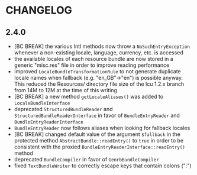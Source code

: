CHANGELOG
=========

2.4.0
-----

 * [BC BREAK] the various Intl methods now throw a `NoSuchEntryException`
   whenever a non-existing locale, language, currency, etc. is accessed
 * the available locales of each resource bundle are now stored in a generic
   "misc.res" file in order to improve reading performance
 * improved `LocaleBundleTransformationRule` to not generate duplicate locale
   names when fallback (e.g. "en_GB"->"en") is possible anyway. This reduced
   the Resources/ directory file size of the Icu 1.2.x branch from 14M to 12M at
   the time of this writing
 * [BC BREAK] a new method `getLocaleAliases()` was added to `LocaleBundleInterface`
 * deprecated `StructuredBundleReader` and `StructuredBundleReaderInterface` in
   favor of `BundleEntryReader` and `BundleEntryReaderInterface`
 * `BundleEntryReader` now follows aliases when looking for fallback locales
 * [BC BREAK] changed default value of the argument `$fallback` in the protected
   method `AbstractBundle::readEntry()` to `true` in order to be consistent with
   the proxied `BundleEntryReaderInterface::readEntry()` method
 * deprecated `BundleCompiler` in favor of `GenrbBundleCompiler`
 * fixed `TextBundleWriter` to correctly escape keys that contain colons (":")
